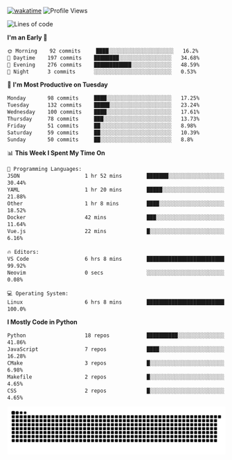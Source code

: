 [![wakatime](https://wakatime.com/badge/user/b920b284-3cde-4cd4-b72e-f7f22d050b16.svg)](https://wakatime.com/@b920b284-3cde-4cd4-b72e-f7f22d050b16)
![Profile Views](http://img.shields.io/badge/Profile%20Views-4586-blue)
<!--START_SECTION:waka-->
![Lines of code](https://img.shields.io/badge/From%20Hello%20World%20I%27ve%20Written--503%20Thousand%20lines%20of%20code-blue)

**I'm an Early 🐤** 

```text
🌞 Morning    92 commits     ████░░░░░░░░░░░░░░░░░░░░░   16.2% 
🌆 Daytime    197 commits    ████████░░░░░░░░░░░░░░░░░   34.68% 
🌃 Evening    276 commits    ████████████░░░░░░░░░░░░░   48.59% 
🌙 Night      3 commits      ░░░░░░░░░░░░░░░░░░░░░░░░░   0.53%

```
📅 **I'm Most Productive on Tuesday** 

```text
Monday       98 commits     ████░░░░░░░░░░░░░░░░░░░░░   17.25% 
Tuesday      132 commits    █████░░░░░░░░░░░░░░░░░░░░   23.24% 
Wednesday    100 commits    ████░░░░░░░░░░░░░░░░░░░░░   17.61% 
Thursday     78 commits     ███░░░░░░░░░░░░░░░░░░░░░░   13.73% 
Friday       51 commits     ██░░░░░░░░░░░░░░░░░░░░░░░   8.98% 
Saturday     59 commits     ██░░░░░░░░░░░░░░░░░░░░░░░   10.39% 
Sunday       50 commits     ██░░░░░░░░░░░░░░░░░░░░░░░   8.8%

```


📊 **This Week I Spent My Time On** 

```text
💬 Programming Languages: 
JSON                     1 hr 52 mins        ███████░░░░░░░░░░░░░░░░░░   30.44% 
YAML                     1 hr 20 mins        █████░░░░░░░░░░░░░░░░░░░░   21.88% 
Other                    1 hr 8 mins         ████░░░░░░░░░░░░░░░░░░░░░   18.52% 
Docker                   42 mins             ███░░░░░░░░░░░░░░░░░░░░░░   11.64% 
Vue.js                   22 mins             █░░░░░░░░░░░░░░░░░░░░░░░░   6.16%

🔥 Editors: 
VS Code                  6 hrs 8 mins        █████████████████████████   99.92% 
Neovim                   0 secs              ░░░░░░░░░░░░░░░░░░░░░░░░░   0.08%

💻 Operating System: 
Linux                    6 hrs 8 mins        █████████████████████████   100.0%

```

**I Mostly Code in Python** 

```text
Python                   18 repos            ██████████░░░░░░░░░░░░░░░   41.86% 
JavaScript               7 repos             ████░░░░░░░░░░░░░░░░░░░░░   16.28% 
CMake                    3 repos             █░░░░░░░░░░░░░░░░░░░░░░░░   6.98% 
Makefile                 2 repos             █░░░░░░░░░░░░░░░░░░░░░░░░   4.65% 
CSS                      2 repos             █░░░░░░░░░░░░░░░░░░░░░░░░   4.65%

```



<!--END_SECTION:waka-->
![Snake animation](https://raw.githubusercontent.com/timmypidashev/timmypidashev/main/commits.svg)

